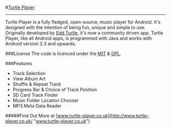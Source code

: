 #[Turtle Player](http://www.turtle-player.co.uk/ "Turtle Player")
* * *

Turtle Player is a fully fledged, open-source, music player for Android. It's designed with the intention of being fun, unique and simple to use. Originally developed by [Edd Turtle](http://www.eddturtle.co.uk), it's now a community driven app. Turtle Player, like all Android apps, is programmed with Java and works with Android version 2.3 and upwards. 
  
###License
The code is licenced under the [MIT](http://www.opensource.org/licenses/mit-license.php "MIT License") & [GPL](http://www.gnu.org/copyleft/gpl.html "General Public License").

###Features
+	Track Selection
+	View Album Art
+	Shuffle & Repeat Track
+	Progress Bar & Choice of Track Position
+	SD Card Track Finder
+	Music Folder Location Chooser
+	MP3 Meta Data Reader

#####Find Out More at [www.turtle-player.co.uk](http://www.turtle-player.co.uk/ "www.turtle-player.co.uk")